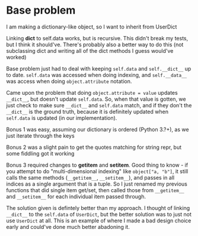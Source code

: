 # Base problem
I am making a dictionary-like object, so I want to inherit from UserDict

Linking __dict__ to self.data works, but is recursive. This didn't break my tests, but I think it should've. There's probably also a better way to do this (not subclassing dict and writing all of the dict methods I guess would've worked)

Base problem just had to deal with keeping `self.data` and `self.__dict__` up to date. `self.data` was accessed when doing indexing, and `self.__data__` was access when doing `object.attribute` notation.

Came upon the problem that doing `object.attribute = value` updates `__dict__`, but doesn't update `self.data`. So, when that value is gotten, we just check to make sure `__dict__` and `self.data` match, and if they don't the `__dict__` is the ground truth, because it is definitely updated when `self.data` is updated (in our implementation).

Bonus 1 was easy, assuming our dictionary is ordered (Python 3.?+), as we just iterate through the keys

Bonus 2 was a slight pain to get the quotes matching for string repr, but some fiddling got it working

Bonus 3 required changes to __getitem__ and __setitem__. Good thing to know - if you attempt to do "multi-dimensional indexing" like `object["a, "b"]`, it still calls the same methods (`__getitem__`, `__setitem__`), and passes in all indices as a single argument that is a tuple. So I just renamed my previous functions that did single item get/set, then called those from `__getitem__` and `__setitem__` for each individual item passed through.


The solution given is defintely better than my approach. I thought of linking `__dict__` to the `self.data` of `UserDict`, but the better solution was to just not use `UserDict` at all. This is an example of where I made a bad design choice early and could've done much better abadoning it.





